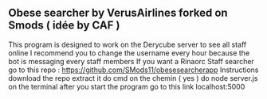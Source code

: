 ## Obese searcher by VerusAirlines forked on Smods ( idée by CAF )

This program is designed to work on the Derycube server to see all staff online 
I recommend you to change the username every hour because the bot is messaging every staff
members 
If you want a Rinaorc Staff searcher go to this repo : https://github.com/SMods11/obesesearcherapp
Instructions 
download the repo
extract it 
do cmd on the chemin ( yes )
do node server.js on the terminal 
after you start the program 
go to this link localhost:5000
